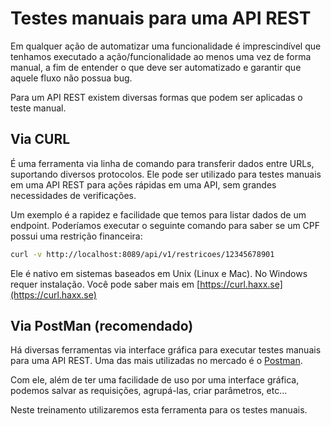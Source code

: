 # Testes manuais para uma API REST

Em qualquer ação de automatizar uma funcionalidade é imprescindível que tenhamos executado a ação/funcionalidade ao menos uma vez de forma manual, a fim de entender o que deve ser automatizado e garantir que aquele fluxo não possua bug.

Para um API REST existem diversas formas que podem ser aplicadas o teste manual.

## Via CURL

É uma ferramenta via linha de comando para transferir dados entre URLs, suportando diversos protocolos. Ele pode ser utilizado para testes manuais em uma API REST para ações rápidas em uma API, sem grandes necessidades de verificações.

Um exemplo é a rapidez e facilidade que temos para listar dados de um endpoint. Poderíamos executar o seguinte comando para saber se um CPF possui uma restrição financeira:

```bash
curl -v http://localhost:8089/api/v1/restricoes/12345678901
```

Ele é nativo em sistemas baseados em Unix (Linux e Mac). No Windows requer instalação. Você pode saber mais em [https://curl.haxx.se](https://curl.haxx.se)


## Via PostMan (recomendado)

Há diversas ferramentas via interface gráfica para executar testes manuais para uma API REST. Uma das mais utilizadas no mercado é o [Postman](https://www.getpostman.com/).

Com ele, além de ter uma facilidade de uso por uma interface gráfica, podemos salvar as requisições, agrupá-las, criar  parâmetros, etc...

Neste treinamento utilizaremos esta ferramenta para os testes manuais.
